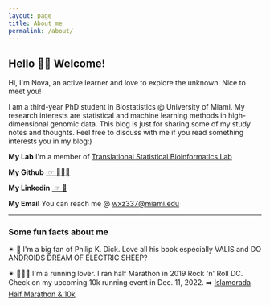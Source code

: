 ```yaml
---
layout: page
title: About me
permalink: /about/
---
```




## Hello 👋🏻 Welcome!

Hi, I'm Nova, an active learner and love to explore the unknown. Nice to meet you!  

I am a third-year PhD student in Biostatistics @ University of Miami. My research interests are statistical and machine learning methods in high-dimensional genomic data. This blog is just for sharing some of my study notes and thoughts. Feel free to discuss with me if you read something interests you in my blog:) 

**My Lab** I'm a member of [Translational Statistical Bioinformatics Lab](https://transbioinfolab.org/)

**My Github** [ ☞ 👩🏻‍💻 ](https://github.com/noblegasss)

**My Linkedin** [ ☞ 🤝 ](http://linkedin.com/in/nova-weizhang)

**My Email** You can reach me @ [wxz337@miami.edu](mailto:wxz337@miami.edu)

--------------------------------------------------

### Some fun facts about me

✴︎ 📖 I'm a big fan of Philip K. Dick. Love all his book especially VALIS and DO ANDROIDS DREAM OF ELECTRIC SHEEP?

✴︎ 🏃🏻‍♀️ I'm a running lover. I ran half Marathon in 2019 Rock 'n' Roll DC. Check on my upcoming 10k running event in Dec. 11, 2022. ➡️ [Islamorada Half Marathon & 10k](https://runsignup.com/Race/FL/Islamorada/Islamoradahalfmarathon?raceRefCode=NOXH0sf2)

